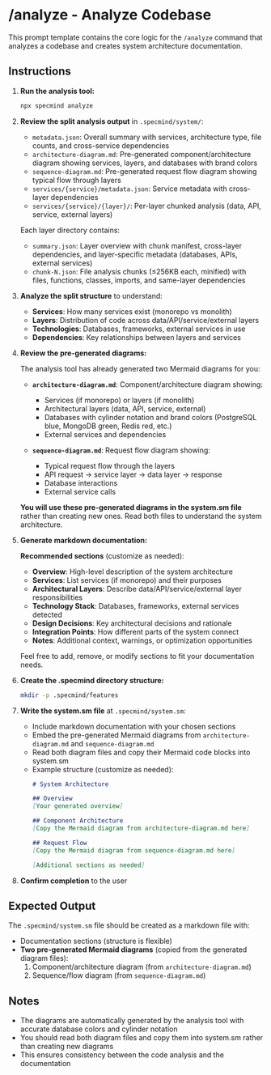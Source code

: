# /analyze - Analyze Codebase

This prompt template contains the core logic for the `/analyze` command that analyzes a codebase and creates system architecture documentation.

## Instructions

1. **Run the analysis tool:**
   ```bash
   npx specmind analyze
   ```

2. **Review the split analysis output** in `.specmind/system/`:
   - `metadata.json`: Overall summary with services, architecture type, file counts, and cross-service dependencies
   - `architecture-diagram.md`: Pre-generated component/architecture diagram showing services, layers, and databases with brand colors
   - `sequence-diagram.md`: Pre-generated request flow diagram showing typical flow through layers
   - `services/{service}/metadata.json`: Service metadata with cross-layer dependencies
   - `services/{service}/{layer}/`: Per-layer chunked analysis (data, API, service, external layers)

   Each layer directory contains:
   - `summary.json`: Layer overview with chunk manifest, cross-layer dependencies, and layer-specific metadata (databases, APIs, external services)
   - `chunk-N.json`: File analysis chunks (≤256KB each, minified) with files, functions, classes, imports, and same-layer dependencies

3. **Analyze the split structure** to understand:
   - **Services**: How many services exist (monorepo vs monolith)
   - **Layers**: Distribution of code across data/API/service/external layers
   - **Technologies**: Databases, frameworks, external services in use
   - **Dependencies**: Key relationships between layers and services

4. **Review the pre-generated diagrams:**

   The analysis tool has already generated two Mermaid diagrams for you:

   - **`architecture-diagram.md`**: Component/architecture diagram showing:
     - Services (if monorepo) or layers (if monolith)
     - Architectural layers (data, API, service, external)
     - Databases with cylinder notation and brand colors (PostgreSQL blue, MongoDB green, Redis red, etc.)
     - External services and dependencies

   - **`sequence-diagram.md`**: Request flow diagram showing:
     - Typical request flow through the layers
     - API request → service layer → data layer → response
     - Database interactions
     - External service calls

   **You will use these pre-generated diagrams in the system.sm file** rather than creating new ones. Read both files to understand the system architecture.

5. **Generate markdown documentation:**

   **Recommended sections** (customize as needed):
   - **Overview**: High-level description of the system architecture
   - **Services**: List services (if monorepo) and their purposes
   - **Architectural Layers**: Describe data/API/service/external layer responsibilities
   - **Technology Stack**: Databases, frameworks, external services detected
   - **Design Decisions**: Key architectural decisions and rationale
   - **Integration Points**: How different parts of the system connect
   - **Notes**: Additional context, warnings, or optimization opportunities

   Feel free to add, remove, or modify sections to fit your documentation needs.

6. **Create the .specmind directory structure:**
   ```bash
   mkdir -p .specmind/features
   ```

7. **Write the system.sm file** at `.specmind/system.sm`:
   - Include markdown documentation with your chosen sections
   - Embed the pre-generated Mermaid diagrams from `architecture-diagram.md` and `sequence-diagram.md`
   - Read both diagram files and copy their Mermaid code blocks into system.sm
   - Example structure (customize as needed):
     ```markdown
     # System Architecture

     ## Overview
     [Your generated overview]

     ## Component Architecture
     [Copy the Mermaid diagram from architecture-diagram.md here]

     ## Request Flow
     [Copy the Mermaid diagram from sequence-diagram.md here]

     [Additional sections as needed]
     ```

8. **Confirm completion** to the user

## Expected Output

The `.specmind/system.sm` file should be created as a markdown file with:
- Documentation sections (structure is flexible)
- **Two pre-generated Mermaid diagrams** (copied from the generated diagram files):
  1. Component/architecture diagram (from `architecture-diagram.md`)
  2. Sequence/flow diagram (from `sequence-diagram.md`)

## Notes

- The diagrams are automatically generated by the analysis tool with accurate database colors and cylinder notation
- You should read both diagram files and copy them into system.sm rather than creating new diagrams
- This ensures consistency between the code analysis and the documentation
